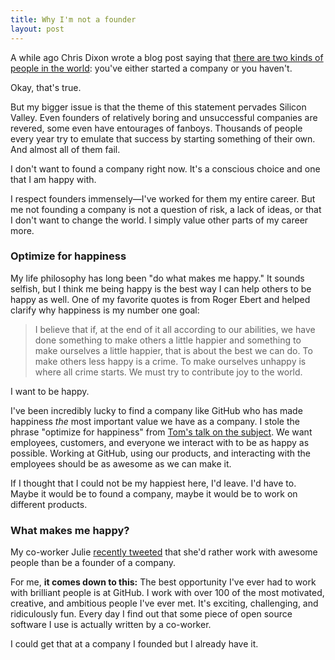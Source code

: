 ```yaml
---
title: Why I'm not a founder
layout: post
---
```


A while ago Chris Dixon wrote a blog post saying that [there are two kinds of people in the world](http://cdixon.org/2011/04/26/there-are-two-kinds-of-people-in-the-world/): you've either started a company or you haven't.

Okay, that's true.

But my bigger issue is that the theme of this statement pervades Silicon Valley. Even founders of relatively boring and unsuccessful companies are revered, some even have entourages of fanboys. Thousands of people every year try to emulate that success by starting something of their own. And almost all of them fail.

I don't want to found a company right now. It's a conscious choice and one that I am happy with.

I respect founders immensely—I've worked for them my entire career. But me not founding a company is not a question of risk, a lack of ideas, or that I don't want to change the world. I simply value other parts of my career more.

### Optimize for happiness

My life philosophy has long been "do what makes me happy." It sounds selfish, but I think me being happy is the best way I can help others to be happy as well. One of my favorite quotes is from Roger Ebert and helped clarify why happiness is my number one goal:

> I believe that if, at the end of it all according to our abilities, we have done something to make others a little happier and something to make ourselves a little happier, that is about the best we can do.  To make others less happy is a crime.  To make ourselves unhappy is where all crime starts.  We must try to contribute joy to the world.

I want to be happy.

I've been incredibly lucky to find a company like GitHub who has made happiness *the* most important value we have as a company. I stole the phrase "optimize for happiness" from [Tom's talk on the subject](https://speakerdeck.com/u/mojombo/p/optimizing-for-happiness). We want employees, customers, and everyone we interact with to be as happy as possible. Working at GitHub, using our products, and interacting with the employees should be as awesome as we can make it.

If I thought that I could not be my happiest here, I'd leave. I'd have to. Maybe it would be to found a company, maybe it would be to work on different products.

### What makes me happy?

My co-worker Julie [recently tweeted](https://twitter.com/nrrrdcore/status/238777578318594048) that she'd rather work with awesome people than be a founder of a company.

For me, **it comes down to this:** The best opportunity I've ever had to work with brilliant people is at GitHub. I work with over 100 of the most motivated, creative, and ambitious people I've ever met. It's exciting, challenging, and ridiculously fun. Every day I find out that some piece of open source software I use is actually written by a co-worker.

I could get that at a company I founded but I already have it.